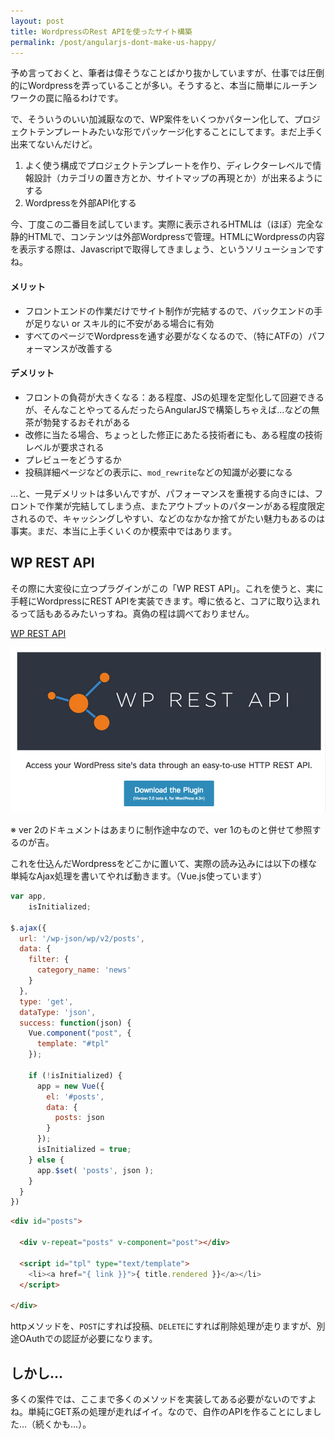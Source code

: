 ```yaml
---
layout: post
title: WordpressのRest APIを使ったサイト構築
permalink: /post/angularjs-dont-make-us-happy/
---
```


予め言っておくと、筆者は偉そうなことばかり抜かしていますが、仕事では圧倒的にWordpressを弄っていることが多い。そうすると、本当に簡単にルーチンワークの罠に陥るわけです。

で、そういうのいい加減厭なので、WP案件をいくつかパターン化して、プロジェクトテンプレートみたいな形でパッケージ化することにしてます。まだ上手く出来てないんだけど。

1. よく使う構成でプロジェクトテンプレートを作り、ディレクターレベルで情報設計（カテゴリの置き方とか、サイトマップの再現とか）が出来るようにする
1. Wordpressを外部API化する

今、丁度この二番目を試しています。実際に表示されるHTMLは（ほぼ）完全な静的HTMLで、コンテンツは外部Wordpressで管理。HTMLにWordpressの内容を表示する際は、Javascriptで取得してきましょう、というソリューションですね。

#### メリット

- フロントエンドの作業だけでサイト制作が完結するので、バックエンドの手が足りない or スキル的に不安がある場合に有効
- すべてのページでWordpressを通す必要がなくなるので、（特にATFの）パフォーマンスが改善する

#### デメリット

- フロントの負荷が大きくなる：ある程度、JSの処理を定型化して回避できるが、そんなことやってるんだったらAngularJSで構築しちゃえば…などの無茶が勃発するおそれがある
- 改修に当たる場合、ちょっとした修正にあたる技術者にも、ある程度の技術レベルが要求される
- プレビューをどうするか
- 投稿詳細ページなどの表示に、`mod_rewrite`などの知識が必要になる

…と、一見デメリットは多いんですが、パフォーマンスを重視する向きには、フロントで作業が完結してしまう点、またアウトプットのパターンがある程度限定されるので、キャッシングしやすい、などのなかなか捨てがたい魅力もあるのは事実。まだ、本当に上手くいくのか模索中ではあります。

## WP REST API

その際に大変役に立つプラグインがこの「WP REST API」。これを使うと、実に手軽にWordpressにREST APIを実装できます。噂に依ると、コアに取り込まれるって話もあるみたいっすね。真偽の程は調べておりません。

[WP REST API](http://wp-api.org/)

<img src="/i/wp-rest-api-v2.png" >

※ ver 2のドキュメントはあまりに制作途中なので、ver 1のものと併せて参照するのが吉。

これを仕込んだWordpressをどこかに置いて、実際の読み込みには以下の様な単純なAjax処理を書いてやれば動きます。（Vue.js使っています）

```js
var app,
    isInitialized;

$.ajax({
  url: '/wp-json/wp/v2/posts',
  data: {
    filter: {
      category_name: 'news'
    }
  },
  type: 'get',
  dataType: 'json',
  success: function(json) {
    Vue.component("post", {
      template: "#tpl"
    });

    if (!isInitialized) {
      app = new Vue({
        el: '#posts',
        data: {
          posts: json
        }
      });
      isInitialized = true;
    } else {
      app.$set( 'posts', json );
    }
  }
})
```

```html
<div id="posts">

  <div v-repeat="posts" v-component="post"></div>

  <script id="tpl" type="text/template">
    <li><a href="{ link }}">{ title.rendered }}</a></li>
  </script>

</div>
```

httpメソッドを、`POST`にすれば投稿、`DELETE`にすれば削除処理が走りますが、別途OAuthでの認証が必要になります。

## しかし…

多くの案件では、ここまで多くのメソッドを実装してある必要がないのですよね。単純にGET系の処理が走ればイイ。なので、自作のAPIを作ることにしました…（続くかも…）。